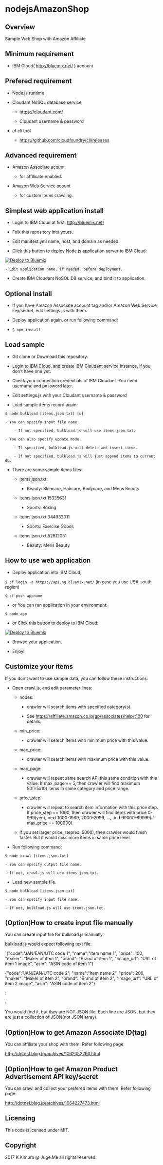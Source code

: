 # nodejsAmazonShop

## Overview

Sample Web Shop with Amazon Affiliate

## Minimum requirement

- IBM Cloud( http://bluemix.net/ ) account

## Prefered requirement

- Node.js runtime

- Cloudant NoSQL database service

    - https://cloudant.com/

    - Cloudant username & password

- cf cli tool

    - https://github.com/cloudfoundry/cli/releases


## Advanced requirement

- Amazon Associate acount

    - for affilicate enabled.

- Amazon Web Service acount

    - for custom items crawling.

## Simplest web application install

- Login to IBM Cloud at first: http://bluemix.net/

- Folk this repository into yours.

- Edit manifest.yml name, host, and domain as needed.

- Click this button to deploy Node.js application server to IBM Cloud:

[![Deploy to Bluemix](https://bluemix.net/deploy/button.png)](https://bluemix.net/deploy?repository=https://github.com/dotnsf/nodejsAmazonShop)

    - Edit application name, if needed, before deployment.

- Create IBM Cloudant NoSQL DB service, and bind it to application.

## Optional Install

- If you have Amazon Associate account tag and/or Amazon Web Service key/secret, edit settings.js with them.

- Deploy application again, or run following command:

- `$ npm install`

## Load sample

- Git clone or Download this repository.

- Login to IBM Cloud, and create IBM Cloudant service instance, if you don't have one yet.

- Check your connection credentials of IBM Cloudant. You need username and password later.

- Edit settings.js with your Cloudant username & password

- Load sample items record again:

`$ node bulkload [items.json.txt] [u]`

    - You can specify input file name.

        - If not specified, bulkload.js will use items.json.txt.

    - You can also specify update mode.

        - If specified, bulkload.js will delete and insert items.

        - If not specified, bulkload.js will just append items to current db.

- There are some sample items files:

    - items.json.txt: 

        * Beauty: Skincare, Haircare, Bodycare, and Mens Beauty

    - items.json.txt.15335631

        * Sports: Boxing

    - items.json.txt.344932011

        * Sports: Exercise Goods

    - items.json.txt.52912051

        * Beauty: Mens Beauty


## How to use web application

- Deploy application into IBM Cloud,

`$ cf login -a https://api.ng.bluemix.net/` (in case you use USA-south region)

`$ cf push appname`

- or You can run application in your environment:

`$ node app`

- or Click this button to deploy to IBM Cloud:

[![Deploy to Bluemix](https://bluemix.net/deploy/button.png)](https://bluemix.net/deploy?repository=https://github.com/dotnsf/nodejsAmazonShop)


- Browse your application.

- Enjoy!


## Customize your items

If you don't want to use sample data, you can follow these instructions:

- Open crawl.js, and edit parameter lines:

    - nodes: 

        * crawler will search items with specified category(s).

        * See https://affiliate.amazon.co.jp/gp/associates/help/t100 for details.

    - min_price: 

        * crawler will search items with minimum price with this value.

    - max_price: 

        * crawler will search items with maximum price with this value.

    - max_page: 

        * crawler will repeat same search API this same condition with this value. If max_page == 5, then crawler will find maximum 50(=5x10) items in same category and price range.

    - price_step: 

        * crawler will repeat to search item information with this price step. If price_step == 1000, then crawler will find items with price 0-999(yen), next 1000-1999, 2000-2999, ..., and 99000-99999(if max_price == 100000).

    - If you set larger price_step(ex. 5000), then crawler would finish faster. But it would miss more items in same price level.

- Run following command:

`$ node crawl [items.json.txt]`

    - You can specify output file name.

    - If not, crawl.js will use items.json.txt.

- Load new sample file.

`$ node bulkload [items.json.txt]`

    - You can specify input file name.

    - If not, bulkload.js will use items.json.txt.

## (Option)How to create input file manually

You can create input file for bulkload.js manually.

bulkload.js would expect following text file:

`{"code":"JAN/EAN/UTC code 1", "name":"Item name 1", "price": 100, "maker": "Maker of item 1", "brand": "Brand of item 1", "image_url": "URL of item 1 image", "asin": "ASIN code of item 1"}

{"code":"JAN/EAN/UTC code 2", "name":"Item name 2", "price": 200, "maker": "Maker of item 2", "brand": "Brand of item 2", "image_url": "URL of item 2 image", "asin": "ASIN code of item 2"}

  :

  :`

You would find it, but they are NOT JSON file. Each line are JSON, but they are just a collection of JSON(not JSON array).


## (Option)How to get Amazon Associate ID(tag)

You can affiliate your shop with them. Refer following page:

http://dotnsf.blog.jp/archives/1062052263.html

## (Option)How to get Amazon Product Advertisement API key/secret

You can crawl and collect your prefered items with them. Refer following page:

http://dotnsf.blog.jp/archives/1064227473.html

## Licensing

This code islicensed under MIT.


## Copyright

2017 K.Kimura @ Juge.Me all rights reserved.




